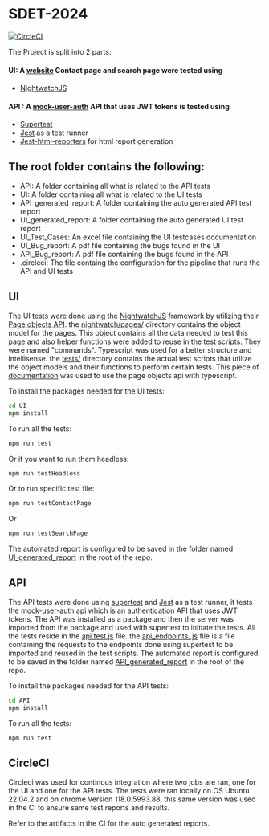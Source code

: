 # SDET-2024

[![CircleCI](https://dl.circleci.com/status-badge/img/gh/msalem99/SDET-2024/tree/main.svg?style=svg)](https://dl.circleci.com/status-badge/redirect/gh/msalem99/SDET-2024/tree/main)

The Project is split into 2 parts:

#### UI: A [website](http://automationpractice.multiformis.com/) Contact page and search page were tested using

- [NightwatchJS](https://nightwatchjs.org/)

#### API : A [mock-user-auth](https://github.com/thiagoluiznunes/mock-user-auth) API that uses JWT tokens is tested using

- [Supertest](https://github.com/ladjs/supertest)
- [Jest](https://github.com/jestjs/jest) as a test runner
- [Jest-html-reporters](https://github.com/Hazyzh/jest-html-reporters) for html report generation

## The root folder contains the following:

- API: A folder containing all what is related to the API tests
- UI: A folder containing all what is related to the UI tests
- API_generated_report: A folder containing the auto generated API test report
- UI_generated_report: A folder containing the auto generated UI test report
- UI_Test_Cases: An excel file containing the UI testcases documentation
- UI_Bug_report: A pdf file containing the bugs found in the UI
- API_Bug_report: A pdf file containing the bugs found in the API
- .circleci: The file containg the configuration for the pipeline that runs the API and UI tests

## UI

The UI tests were done using the [NightwatchJS](https://nightwatchjs.org/) framework by utilizing their [Page objects API](https://nightwatchjs.org/api/pageobject/index.html). the [nightwatch/pages/](https://github.com/msalem99/SDET-2024/tree/main/UI/nightwatch/pages) directory contains the object model for the pages. This object contains all the data needed to test this page and also helper functions were added to reuse in the test scripts. They were named "commands". Typescript was used for a better structure and intellisense. the [tests/](https://github.com/msalem99/SDET-2024/tree/main/UI/test) directory contains the actual test scripts that utilize the object models and their functions to perform certain tests. This piece of [documentation](<https://github.com/nightwatchjs/nightwatch/wiki/Page-objects-with-Nightwatch-v3-(TypeScript)>) was used to use the page objects api with typescript.

To install the packages needed for the UI tests:

```bash
cd UI
npm install
```

To run all the tests:

```bash
npm run test
```

Or if you want to run them headless:

```bash
npm run testHeadless
```

Or to run specific test file:

```bash
npm run testContactPage
```

Or

```bash
npm run testSearchPage
```

The automated report is configured to be saved in the folder named [UI_generated_report](https://github.com/msalem99/SDET-2024/tree/main/UI_generated_report/nightwatch-html-report) in the root of the repo.

## API

The API tests were done using [supertest](https://github.com/ladjs/supertest) and [Jest](https://github.com/jestjs/jest) as a test runner, it tests the [mock-user-auth](https://github.com/thiagoluiznunes/mock-user-auth) api which is an authentication API that uses JWT tokens. The API was installed as a package and then the server was imported from the package and used with supertest to initiate the tests. All the tests reside in the [api.test.js](https://github.com/msalem99/SDET-2024/blob/main/API/api.test.js) file. the [api_endpoints..js](https://github.com/msalem99/SDET-2024/blob/main/API/api_endpoints.js) file is a file containing the requests to the endpoints done using supertest to be imported and reused in the test scripts. The automated report is configured to be saved in the folder named [API_generated_report](https://github.com/msalem99/SDET-2024/tree/main/API_generated_report) in the root of the repo.

To install the packages needed for the API tests:

```bash
cd API
npm install
```

To run all the tests:

```bash
npm run test
```

## CircleCI

Circleci was used for continous integration where two jobs are ran, one for the UI and one for the API tests. The tests were ran locally on OS Ubuntu 22.04.2 and on chrome Version 118.0.5993.88, this same version was used in the CI to ensure same test reports and results.

Refer to the artifacts in the CI for the auto generated reports.
